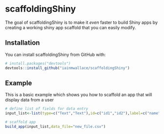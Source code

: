 # scaffoldingShiny

The goal of scaffoldingShiny is to make it *even* faster to build Shiny apps by creating a working shiny app scaffold that you can easily modify.

## Installation

You can install scaffoldingShiny from GitHub with:

``` r
# install.packages("devtools")
devtools::install_github("iainmwallace/scaffoldingShiny")
```

## Example

This is a basic example which shows you how to scaffold an app that will display data from a user

``` r
# define list of fields for data entry
input_list<-list(type=c("Text","Text"),id=c("id1","id2"),label=c("name","description"))

# scaffold app
build_app(input_list,data_file="new_file.csv")

```


